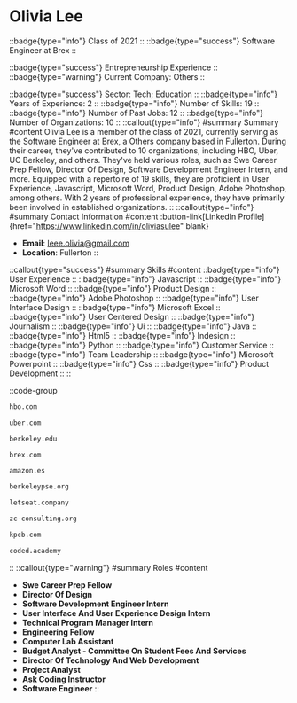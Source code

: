 # Olivia Lee
::badge{type="info"}
Class of 2021
::
::badge{type="success"}
Software Engineer at Brex
::

::badge{type="success"}
Entrepreneurship Experience
::
::badge{type="warning"}
Current Company: Others
::

::badge{type="success"}
Sector: Tech; Education
::
::badge{type="info"}
Years of Experience: 2
::
::badge{type="info"}
Number of Skills: 19
::
::badge{type="info"}
Number of Past Jobs: 12
::
::badge{type="info"}
Number of Organizations: 10
::
::callout{type="info"}
#summary
Summary
#content
Olivia Lee is a member of the class of 2021, currently serving as the Software Engineer at Brex, a Others company based in Fullerton. During their career, they've contributed to 10 organizations, including HBO, Uber, UC Berkeley, and others. They've held various roles, such as Swe Career Prep Fellow, Director Of Design, Software Development Engineer Intern, and more. Equipped with a repertoire of 19 skills, they are proficient in User Experience, Javascript, Microsoft Word, Product Design, Adobe Photoshop, among others.  With 2 years of professional experience, they have primarily been involved in established organizations.
::
::callout{type="info"}
#summary
Contact Information
#content
:button-link[LinkedIn Profile]{href="https://www.linkedin.com/in/oliviasulee" blank}
- **Email**: leee.olivia@gmail.com
- **Location**: Fullerton
::

::callout{type="success"}
#summary
Skills
#content
::badge{type="info"}
User Experience
::
::badge{type="info"}
Javascript
::
::badge{type="info"}
Microsoft Word
::
::badge{type="info"}
Product Design
::
::badge{type="info"}
Adobe Photoshop
::
::badge{type="info"}
User Interface Design
::
::badge{type="info"}
Microsoft Excel
::
::badge{type="info"}
User Centered Design
::
::badge{type="info"}
Journalism
::
::badge{type="info"}
Ui
::
::badge{type="info"}
Java
::
::badge{type="info"}
Html5
::
::badge{type="info"}
Indesign
::
::badge{type="info"}
Python
::
::badge{type="info"}
Customer Service
::
::badge{type="info"}
Team Leadership
::
::badge{type="info"}
Microsoft Powerpoint
::
::badge{type="info"}
Css
::
::badge{type="info"}
Product Development
::
::

::code-group
```bash [HBO]
hbo.com
```
```bash [Uber]
uber.com
```
```bash [UC Berkeley]
berkeley.edu
```
```bash [Brex]
brex.com
```
```bash [Amazon.com]
amazon.es
```
```bash [Pi Sigma Epsilon]
berkeleypse.org
```
```bash [Let's Eat!]
letseat.company
```
```bash [ZC Consulting]
zc-consulting.org
```
```bash [Kleiner Perkins Caufield & Byers]
kpcb.com
```
```bash [Cod.Ed Education Corp]
coded.academy
```
::
::callout{type="warning"}
#summary
Roles
#content
- **Swe Career Prep Fellow**
- **Director Of Design**
- **Software Development Engineer Intern**
- **User Interface And User Experience Design Intern**
- **Technical Program Manager Intern**
- **Engineering Fellow**
- **Computer Lab Assistant**
- **Budget Analyst - Committee On Student Fees And Services**
- **Director Of Technology And Web Development**
- **Project Analyst**
- **Ask Coding Instructor**
- **Software Engineer**
::

